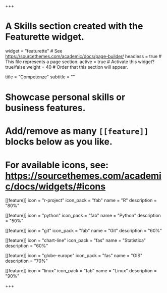 +++
# A Skills section created with the Featurette widget.
widget = "featurette"  # See https://sourcethemes.com/academic/docs/page-builder/
headless = true  # This file represents a page section.
active = true  # Activate this widget? true/false
weight = 40  # Order that this section will appear.

title = "Competenze"
subtitle = ""

# Showcase personal skills or business features.
# 
# Add/remove as many `[[feature]]` blocks below as you like.
# 
# For available icons, see: https://sourcethemes.com/academic/docs/widgets/#icons

[[feature]]
  icon = "r-project"
  icon_pack = "fab"
  name = "R"
  description = "80%"
  
[[feature]]
  icon = "python"
  icon_pack = "fab"
  name = "Python"
  description = "50%"
  
[[feature]]
  icon = "git"
  icon_pack = "fab"
  name = "Git"
  description = "60%"
  
[[feature]]
  icon = "chart-line"
  icon_pack = "fas"
  name = "Statistica"
  description = "60%"  
  
[[feature]]
  icon = "globe-europe"
  icon_pack = "fas"
  name = "GIS"
  description = "70%"  
  
[[feature]]
  icon = "linux"
  icon_pack = "fab"
  name = "Linux"
  description = "90%"

+++
